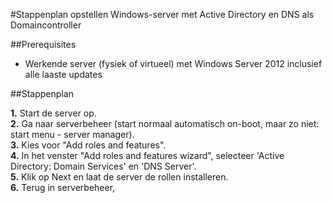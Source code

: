 #Stappenplan opstellen Windows-server met Active Directory en DNS als Domaincontroller

##Prerequisites
  * Werkende server (fysiek of virtueel) met Windows Server 2012 inclusief alle laaste updates

##Stappenplan

**1.** Start de server op.  
**2.** Ga naar serverbeheer (start normaal automatisch on-boot, maar zo niet: start menu - server manager).  
**3.** Kies voor "Add roles and features".  
**4.** In het venster "Add roles and features wizard", selecteer 'Active Directory: Domain Services' en 'DNS Server'.  
**5.** Klik op Next en laat de server de rollen installeren.  
**6.** Terug in serverbeheer, 
